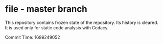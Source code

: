 # file - master branch

This repository contains frozen state of the repository.
Its history is cleared. It is used only for static code
analysis with Codacy.

Commit Time: 1699249052
